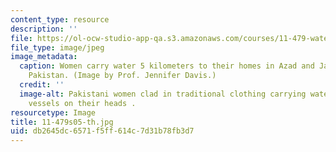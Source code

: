 ```yaml
---
content_type: resource
description: ''
file: https://ol-ocw-studio-app-qa.s3.amazonaws.com/courses/11-479-water-and-sanitation-infrastructure-planning-in-developing-countries-spring-2005/db2645dc6571f5ff614c7d31b78fb3d7_11-479s05-th.jpg
file_type: image/jpeg
image_metadata:
  caption: Women carry water 5 kilometers to their homes in Azad and Jammu Kashmir,
    Pakistan. (Image by Prof. Jennifer Davis.)
  credit: ''
  image-alt: Pakistani women clad in traditional clothing carrying water in metalic
    vessels on their heads .
resourcetype: Image
title: 11-479s05-th.jpg
uid: db2645dc-6571-f5ff-614c-7d31b78fb3d7
---
```

